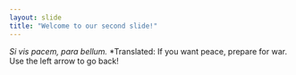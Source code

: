 ```yaml
---
layout: slide
title: "Welcome to our second slide!"
---
```

*Si vis pacem, para bellum.* *Translated: If you want peace, prepare for war.
Use the left arrow to go back!
